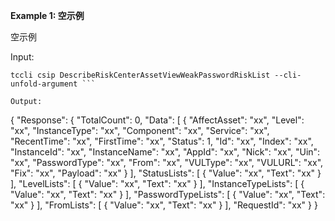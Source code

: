 **Example 1: 空示例**

空示例

Input: 

```
tccli csip DescribeRiskCenterAssetViewWeakPasswordRiskList --cli-unfold-argument ```

Output: 
```
{
    "Response": {
        "TotalCount": 0,
        "Data": [
            {
                "AffectAsset": "xx",
                "Level": "xx",
                "InstanceType": "xx",
                "Component": "xx",
                "Service": "xx",
                "RecentTime": "xx",
                "FirstTime": "xx",
                "Status": 1,
                "Id": "xx",
                "Index": "xx",
                "InstanceId": "xx",
                "InstanceName": "xx",
                "AppId": "xx",
                "Nick": "xx",
                "Uin": "xx",
                "PasswordType": "xx",
                "From": "xx",
                "VULType": "xx",
                "VULURL": "xx",
                "Fix": "xx",
                "Payload": "xx"
            }
        ],
        "StatusLists": [
            {
                "Value": "xx",
                "Text": "xx"
            }
        ],
        "LevelLists": [
            {
                "Value": "xx",
                "Text": "xx"
            }
        ],
        "InstanceTypeLists": [
            {
                "Value": "xx",
                "Text": "xx"
            }
        ],
        "PasswordTypeLists": [
            {
                "Value": "xx",
                "Text": "xx"
            }
        ],
        "FromLists": [
            {
                "Value": "xx",
                "Text": "xx"
            }
        ],
        "RequestId": "xx"
    }
}
```

